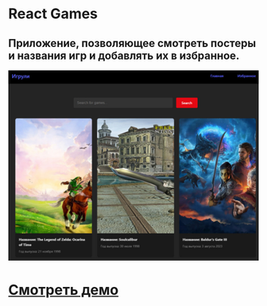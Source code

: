 # React Games

## Приложение, позволяющее смотреть постеры и названия игр и добавлять их в избранное.

![Website Pic](public/readmeImg.jpg)

# [Смотреть демо](https://react-one-project-psi.vercel.app)
